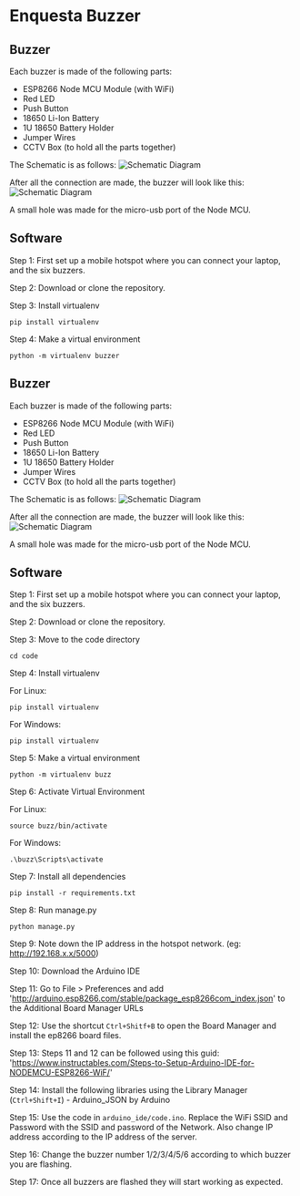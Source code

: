 # Enquesta Buzzer

## Buzzer

Each buzzer is made of the following parts:

* ESP8266 Node MCU Module (with WiFi)
* Red LED
* Push Button
* 18650 Li-Ion Battery
* 1U 18650 Battery Holder
* Jumper Wires
* CCTV Box (to hold all the parts together)

The Schematic is as follows:
![Schematic Diagram](esp_circuit.png)

After all the connection are made, the buzzer will look like this:
![Schematic Diagram](final_photo.jpeg)

A small hole was made for the micro-usb port of the Node MCU.

## Software

Step 1: First set up a mobile hotspot where you can connect your laptop, and the six buzzers.

Step 2: Download or clone the repository.

Step 3: Install virtualenv
```
pip install virtualenv
```
Step 4: Make a virtual environment
```
python -m virtualenv buzzer
```

## Buzzer

Each buzzer is made of the following parts:

* ESP8266 Node MCU Module (with WiFi)
* Red LED
* Push Button
* 18650 Li-Ion Battery
* 1U 18650 Battery Holder
* Jumper Wires
* CCTV Box (to hold all the parts together)

The Schematic is as follows:
![Schematic Diagram](esp_circuit.png)

After all the connection are made, the buzzer will look like this:
![Schematic Diagram](final_photo.jpeg)

A small hole was made for the micro-usb port of the Node MCU.

## Software

Step 1: First set up a mobile hotspot where you can connect your laptop, and the six buzzers.

Step 2: Download or clone the repository.

Step 3: Move to the code directory
```
cd code
```

Step 4: Install virtualenv

For Linux:
```
pip install virtualenv
```

For Windows:
```
pip install virtualenv
```

Step 5: Make a virtual environment
```
python -m virtualenv buzz
```

Step 6: Activate Virtual Environment

For Linux:
```
source buzz/bin/activate
```

For Windows:
```
.\buzz\Scripts\activate
```

Step 7: Install all dependencies
```
pip install -r requirements.txt
```

Step 8: Run manage.py
```
python manage.py
```

Step 9: Note down the IP address in the hotspot network. (eg: http://192.168.x.x/5000)

Step 10: Download the Arduino IDE

Step 11: Go to File > Preferences and add 'http://arduino.esp8266.com/stable/package_esp8266com_index.json' to the Additional Board Manager URLs

Step 12: Use the shortcut `Ctrl+Shitf+B` to open the Board Manager and install the ep8266 board files.

Step 13: Steps 11 and 12 can be followed using this guid: 'https://www.instructables.com/Steps-to-Setup-Arduino-IDE-for-NODEMCU-ESP8266-WiF/'

Step 14: Install the following libraries using the Library Manager (`Ctrl+Shift+I`) - Arduino_JSON by Arduino

Step 15: Use the code in `arduino_ide/code.ino`. Replace the WiFi SSID and Password with the SSID and password of the Network. Also change IP address according to the IP address of the server.

Step 16: Change the buzzer number 1/2/3/4/5/6 according to which buzzer you are flashing.

Step 17: Once all buzzers are flashed they will start working as expected.